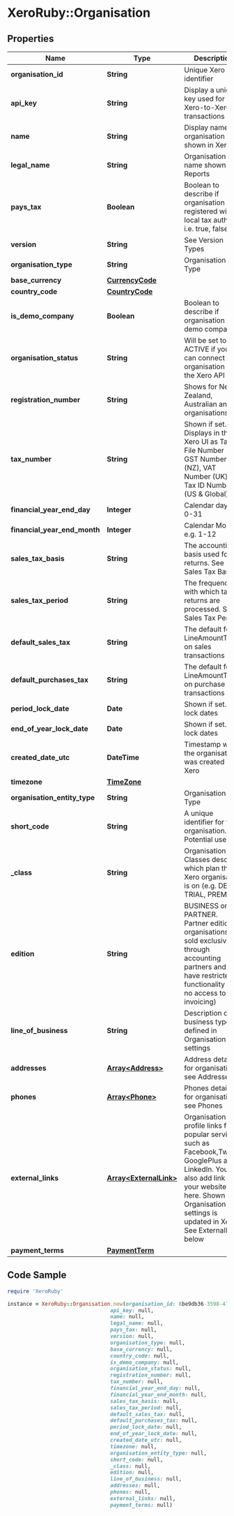 # XeroRuby::Organisation

## Properties

Name | Type | Description | Notes
------------ | ------------- | ------------- | -------------
**organisation_id** | **String** | Unique Xero identifier | [optional] 
**api_key** | **String** | Display a unique key used for Xero-to-Xero transactions | [optional] 
**name** | **String** | Display name of organisation shown in Xero | [optional] 
**legal_name** | **String** | Organisation name shown on Reports | [optional] 
**pays_tax** | **Boolean** | Boolean to describe if organisation is registered with a local tax authority i.e. true, false | [optional] 
**version** | **String** | See Version Types | [optional] 
**organisation_type** | **String** | Organisation Type | [optional] 
**base_currency** | [**CurrencyCode**](CurrencyCode.md) |  | [optional] 
**country_code** | [**CountryCode**](CountryCode.md) |  | [optional] 
**is_demo_company** | **Boolean** | Boolean to describe if organisation is a demo company. | [optional] 
**organisation_status** | **String** | Will be set to ACTIVE if you can connect to organisation via the Xero API | [optional] 
**registration_number** | **String** | Shows for New Zealand, Australian and UK organisations | [optional] 
**tax_number** | **String** | Shown if set. Displays in the Xero UI as Tax File Number (AU), GST Number (NZ), VAT Number (UK) and Tax ID Number (US &amp; Global). | [optional] 
**financial_year_end_day** | **Integer** | Calendar day e.g. 0-31 | [optional] 
**financial_year_end_month** | **Integer** | Calendar Month e.g. 1-12 | [optional] 
**sales_tax_basis** | **String** | The accounting basis used for tax returns. See Sales Tax Basis | [optional] 
**sales_tax_period** | **String** | The frequency with which tax returns are processed. See Sales Tax Period | [optional] 
**default_sales_tax** | **String** | The default for LineAmountTypes on sales transactions | [optional] 
**default_purchases_tax** | **String** | The default for LineAmountTypes on purchase transactions | [optional] 
**period_lock_date** | **Date** | Shown if set. See lock dates | [optional] 
**end_of_year_lock_date** | **Date** | Shown if set. See lock dates | [optional] 
**created_date_utc** | **DateTime** | Timestamp when the organisation was created in Xero | [optional] [readonly] 
**timezone** | [**TimeZone**](TimeZone.md) |  | [optional] 
**organisation_entity_type** | **String** | Organisation Type | [optional] 
**short_code** | **String** | A unique identifier for the organisation. Potential uses. | [optional] 
**_class** | **String** | Organisation Classes describe which plan the Xero organisation is on (e.g. DEMO, TRIAL, PREMIUM) | [optional] 
**edition** | **String** | BUSINESS or PARTNER. Partner edition organisations are sold exclusively through accounting partners and have restricted functionality (e.g. no access to invoicing) | [optional] 
**line_of_business** | **String** | Description of business type as defined in Organisation settings | [optional] 
**addresses** | [**Array&lt;Address&gt;**](Address.md) | Address details for organisation – see Addresses | [optional] 
**phones** | [**Array&lt;Phone&gt;**](Phone.md) | Phones details for organisation – see Phones | [optional] 
**external_links** | [**Array&lt;ExternalLink&gt;**](ExternalLink.md) | Organisation profile links for popular services such as Facebook,Twitter, GooglePlus and LinkedIn. You can also add link to your website here. Shown if Organisation settings  is updated in Xero. See ExternalLinks below | [optional] 
**payment_terms** | [**PaymentTerm**](PaymentTerm.md) |  | [optional] 

## Code Sample

```ruby
require 'XeroRuby'

instance = XeroRuby::Organisation.new(organisation_id: 8be9db36-3598-4755-ba5c-c2dbc8c4a7a2,
                                 api_key: null,
                                 name: null,
                                 legal_name: null,
                                 pays_tax: null,
                                 version: null,
                                 organisation_type: null,
                                 base_currency: null,
                                 country_code: null,
                                 is_demo_company: null,
                                 organisation_status: null,
                                 registration_number: null,
                                 tax_number: null,
                                 financial_year_end_day: null,
                                 financial_year_end_month: null,
                                 sales_tax_basis: null,
                                 sales_tax_period: null,
                                 default_sales_tax: null,
                                 default_purchases_tax: null,
                                 period_lock_date: null,
                                 end_of_year_lock_date: null,
                                 created_date_utc: null,
                                 timezone: null,
                                 organisation_entity_type: null,
                                 short_code: null,
                                 _class: null,
                                 edition: null,
                                 line_of_business: null,
                                 addresses: null,
                                 phones: null,
                                 external_links: null,
                                 payment_terms: null)
```


